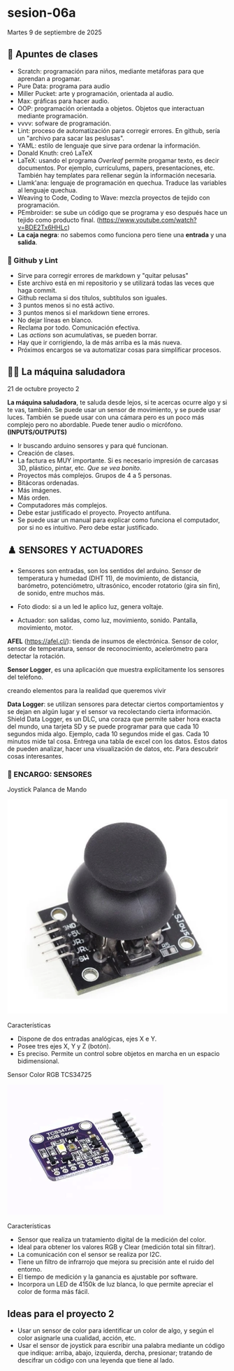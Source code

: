 # sesion-06a

Martes 9 de septiembre de 2025

## 🌷 Apuntes de clases

- Scratch: programación para niños, mediante metáforas para que aprendan a progamar.
- Pure Data: programa para audio
- Miller Pucket: arte y programación, orientada al audio.
- Max: gráficas para hacer audio.
- OOP: programación orientada a objetos. Objetos que interactuan mediante programación.
- vvvv: sofware de programación.
- Lint: proceso de automatización para corregir errores. En github, sería un "archivo para sacar las peslusas".
- YAML: estilo de lenguaje que sirve para ordenar la información.
- Donald Knuth: creó LaTeX
- LaTeX: usando el programa *Overleaf* permite progamar texto, es decir documentos. Por ejemplo, currículums, papers, presentaciones, etc. También hay templates para rellenar según la información necesaria.
- Llamk'ana: lenguaje de programación en quechua. Traduce las variables al lenguaje quechua.
- Weaving to Code, Coding to Wave: mezcla proyectos de tejido con programación.
- PEmbroider: se sube un código que se programa y eso después hace un tejido como producto final. (<https://www.youtube.com/watch?v=BDE2Tx6HHLc>)
- **La caja negra**: no sabemos como funciona pero tiene una **entrada** y una **salida**.

### 🎱 Github y Lint

- Sirve para corregir errores de markdown y "quitar pelusas"
- Este archivo está en mi repositorio y se utilizará todas las veces que haga commit.
- Github reclama si dos títulos, subtítulos son iguales.
- 3 puntos menos si no está activo.
- 3 puntos menos si el markdown tiene errores.
- No dejar líneas en blanco.
- Reclama por todo. Comunicación efectiva.
- Las *actions* son acumulativas, se pueden borrar.
- Hay que ir corrigiendo, la de más arriba es la más nueva.
- Próximos encargos se va automatizar cosas para simplificar procesos.

## 👋🏻 La máquina saludadora

21 de octubre proyecto 2

**La máquina saludadora**, te saluda desde lejos, si te acercas ocurre algo y si te vas, también. Se puede usar un sensor de movimiento, y se puede usar luces. También se puede usar con una cámara pero es un poco más complejo pero no abordable. Puede tener audio o micrófono. **(INPUTS/OUTPUTS)**

- Ir buscando arduino sensores y para qué funcionan.
- Creación de clases.
- La factura es MUY importante. Si es necesario impresión de carcasas 3D, plástico, pintar, etc. *Que se vea bonito*.
- Proyectos más complejos. Grupos de 4 a 5 personas.
- Bitácoras ordenadas.
- Más imágenes.
- Más orden.
- Computadores más complejos.
- Debe estar justificado el proyecto. Proyecto antifuna.
- Se puede usar un manual para explicar como funciona el computador, por si no es intuitivo. Pero debe estar justificado.

## ♟️ SENSORES Y ACTUADORES

- Sensores son entradas, son los sentidos del arduino. Sensor de temperatura y humedad (DHT 11), de movimiento, de distancia, barómetro, potenciómetro, ultrasónico, encoder rotatorio (gira sin fin), de sonido, entre muchos más.
- Foto diodo: si a un led le aplico luz, genera voltaje.

- Actuador: son salidas, como luz, movimiento, sonido. Pantalla, movimiento, motor.

**AFEL** (<https://afel.cl/>): tienda de insumos de electrónica. Sensor de color, sensor de temperatura, sensor de reconocimiento, acelerómetro para detectar la rotación.

**Sensor Logger**, es una aplicación que muestra explícitamente los sensores del teléfono.

creando elementos para la realidad que queremos vivir

**Data Logger**: se  utilizan sensores para detectar ciertos comportamientos y se dejan en algún lugar y el sensor va recolectando cierta información.
Shield Data Logger, es un DLC, una coraza que permite saber hora exacta del mundo, una tarjeta SD y se puede programar para que cada 10 segundos mida algo. Ejemplo, cada 10 segundos mide el gas. Cada 10 minutos mide tal cosa.
Entrega una tabla de excel con los datos. Estos datos de pueden analizar, hacer una visualización de datos, etc. Para descubrir cosas interesantes.

### 🧲 ENCARGO: SENSORES

Joystick Palanca de Mando

![joystick](./imagenes/joystick.png)

Características
- Dispone de dos entradas analógicas, ejes X e Y.
- Posee tres ejes X, Y y Z (botón).
- Es preciso. Permite un control sobre objetos en marcha en un espacio bidimensional.

Sensor Color RGB TCS34725

![sensorcolor](./imagenes/sensor_color.png)

Características
- Sensor que realiza un tratamiento digital de la medición del color.
- Ideal para obtener los valores RGB y Clear (medición total sin filtrar).
- La comunicación con el sensor se realiza por I2C.
- Tiene un filtro de infrarrojo que mejora su precisión ante el ruido del entorno.
- El tiempo de medición y la ganancia es ajustable por software.
- Incorpora un LED de 4150k de luz blanca, lo que permite apreciar el color de forma más fácil.

## Ideas para el proyecto 2

- Usar un sensor de color para identificar un color de algo, y según el color asignarle una cualidad, acción, etc.
- Usar el sensor de joystick para escribir una palabra mediante un código que indique: arriba, abajo, izquierda, dercha, presionar; tratando de descifrar un código con una leyenda que tiene al lado.
